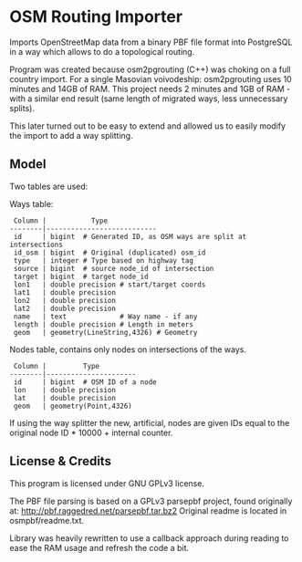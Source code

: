 OSM Routing Importer
====================

Imports OpenStreetMap data from a binary PBF file format into PostgreSQL in a
way which allows to do a topological routing.

Program was created because osm2pgrouting (C++) was choking on a full country
import. For a single Masovian voivodeship: osm2pgrouting uses 10 minutes and
14GB of RAM. This project needs 2 minutes and 1GB of RAM - with a similar end
result (same length of migrated ways, less unnecessary splits).

This later turned out to be easy to extend and allowed us to easily modify the
import to add a way splitting.

Model
-----

Two tables are used: 

Ways table:

     Column |           Type
    --------|---------------------------
     id     | bigint  # Generated ID, as OSM ways are split at intersections
     id_osm | bigint  # Original (duplicated) osm_id
     type   | integer # Type based on highway tag
     source | bigint  # source node_id of intersection 
     target | bigint  # target node_id
     lon1   | double precision # start/target coords
     lat1   | double precision
     lon2   | double precision
     lat2   | double precision
     name   | text             # Way name - if any
     length | double precision # Length in meters
     geom   | geometry(LineString,4326) # Geometry

Nodes table, contains only nodes on intersections of the ways.

     Column |         Type
    --------|----------------------
     id     | bigint  # OSM ID of a node
     lon    | double precision
     lat    | double precision
     geom   | geometry(Point,4326)


If using the way splitter the new, artificial, nodes are given IDs equal to the
original node ID * 10000 + internal counter.


License & Credits
-----------------

This program is licensed under GNU GPLv3 license.


The PBF file parsing is based on a GPLv3 parsepbf project, found originally at:
http://pbf.raggedred.net/parsepbf.tar.bz2
Original readme is located in osmpbf/readme.txt.

Library was heavily rewritten to use a callback approach during reading to ease
the RAM usage and refresh the code a bit.
